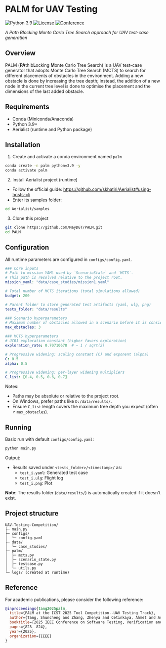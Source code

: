 # PALM for UAV Testing

![Python 3.9](https://img.shields.io/badge/python-3.9+-blue?logo=python)
[![License](https://img.shields.io/badge/license-GPL--3.0-green)](https://choosealicense.com/licenses/gpl-3.0/)
[![Conference](https://img.shields.io/badge/conference-ICST%202025-red)](https://conf.researchr.org/home/icst-2025)

*A Path Blocking Monte Carlo Tree Search approach for UAV test-case generation*

## Overview
PALM (**PA**th b**L**ocking **M**onte Carlo Tree Search) is a UAV test-case generator that adopts Monte Carlo Tree Search (MCTS) to search for different placements of obstacles in the environment. Adding a new obstacle is done by increasing the tree depth; instead, the addition of a new node in the current tree level is done to optimise the placement and the dimensions of the last added obstacle. 

## Requirements
- Conda (Miniconda/Anaconda)
- Python 3.9+
- Aerialist (runtime and Python package)

## Installation
1) Create and activate a conda environment named `palm`
```bash
conda create -n palm python=3.9 -y
conda activate palm
```

2) Install Aerialist project (runtime)
- Follow the official guide: https://github.com/skhatiri/Aerialist#using-hosts-cli
- Enter its samples folder:
```bash
cd Aerialist/samples
```

3) Clone this project
```bash
git clone https://github.com/MayDGT/PALM.git
cd PALM
```

## Configuration
All runtime parameters are configured in `configs/config.yaml`.

```yaml
### Core inputs
# Path to mission YAML used by `ScenarioState` and `MCTS`.
# This path is resolved relative to the project root.
mission_yaml: "data/case_studies/mission1.yaml"

# Total number of MCTS iterations (total simulations allowed)
budget: 200

# Parent folder to store generated test artifacts (yaml, ulg, png)
tests_folder: "data/results"

### Scenario hyperparameters
# Maximum number of obstacles allowed in a scenario before it is considered terminal
max_obstacles: 3

### MCTS hyperparameters
# UCB1 exploration constant (higher favors exploration)
exploration_rate: 0.70710678  # ~ 1 / sqrt(2)

# Progressive widening: scaling constant (C) and exponent (alpha)
C: 0.5
alpha: 0.5

# Progressive widening: per-layer widening multipliers
C_list: [0.4, 0.5, 0.6, 0.7]
```

Notes:
- Paths may be absolute or relative to the project root.
- On Windows, prefer paths like `D:/data/results/`.
- Ensure `C_list` length covers the maximum tree depth you expect (often ≥ `max_obstacles`).

## Running
Basic run with default `configs/config.yaml`:
```bash
python main.py
```

Output:
- Results saved under `<tests_folder>/<timestamp>/` as:
  - `test_i.yaml`: Generated test case
  - `test_i.ulg`: Flight log
  - `test_i.png`: Plot

**Note**: The results folder (`data/results/`) is automatically created if it doesn't exist.

## Project structure
```
UAV-Testing-Competition/
├─ main.py
├─ configs/
│  └─ config.yaml
├─ data/
│  └─ case_studies/
├─ palm/
│  ├─ mcts.py
│  ├─ scenario_state.py
│  ├─ testcase.py
│  └─ utils.py
└─ logs/ (created at runtime)
```

## Reference
For academic publications, please consider the following reference:
```bibtex
@inproceedings{tang2025palm,
  title={PALM at the ICST 2025 Tool Competition--UAV Testing Track},
  author={Tang, Shuncheng and Zhang, Zhenya and Cetinkaya, Ahmet and Arcaini, Paolo},
  booktitle={2025 IEEE Conference on Software Testing, Verification and Validation (ICST)},
  pages={823--824},
  year={2025},
  organization={IEEE}
}
```



